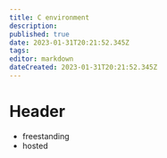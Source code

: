 ```yaml
---
title: C environment
description: 
published: true
date: 2023-01-31T20:21:52.345Z
tags: 
editor: markdown
dateCreated: 2023-01-31T20:21:52.345Z
---
```


# Header


* freestanding
* hosted
